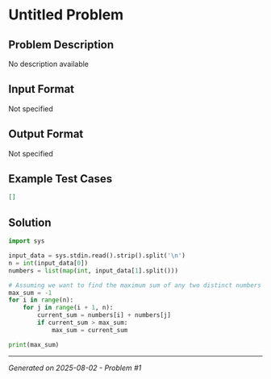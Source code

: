 # Untitled Problem

## Problem Description
No description available

## Input Format
Not specified

## Output Format
Not specified

## Example Test Cases
```json
[]
```

## Solution
```python
import sys

input_data = sys.stdin.read().strip().split('\n')
n = int(input_data[0])
numbers = list(map(int, input_data[1].split()))

# Assuming we want to find the maximum sum of any two distinct numbers
max_sum = -1
for i in range(n):
    for j in range(i + 1, n):
        current_sum = numbers[i] + numbers[j]
        if current_sum > max_sum:
            max_sum = current_sum

print(max_sum)
```

---
*Generated on 2025-08-02 - Problem #1*